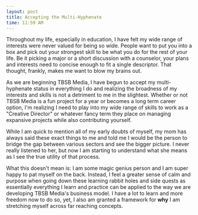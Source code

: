 ```yaml
---
layout: post
title: Accepting the Multi-Hyphenate
time: 11:59 AM 
---
```


Throughout my life, especially in education, I have felt my wide range of interests were never valued for being so wide. People want to put you into a box and pick out your strongest skill to be what you do for the rest of your life. Be it picking a major or a short discussion with a counselor, your plans and interests need to concise enough to fit a single descriptor. That thought, frankly, makes me want to blow my brains out. <br>  

As we are beginning TBSB Media, I have begun to accept my multi-hyphenate status in everything I do and realizing the broadness of my interests and skills is not a detriment to me in the slightest. Whether or not TBSB Media is a fun project for a year or becomes a long term career option, I'm realizing I need to play into my wide range of skills to work as a "Creative Director" or whatever fancy term they place on managing expansive projects while also contributing yourself. <br>  

While I am quick to mention all of my early doubts of myself, my mom has always said these exact things to me and told me I would be the person to bridge the gap between various sectors and see the bigger picture. I never really listened to her, but now I am starting to understand what she means as I see the true utility of that process. <br>  

What this doesn't mean is: I am some magic genius person and I am super happy to pat myself on the back. Instead, I feel a greater sense of calm and purpose when going down these learning rabbit holes and side quests as essentially everything I learn and practice can be applied to the way we are developing TBSB Media's business model. I have a lot to learn and more freedom now to do so, yet, I also am granted a framework for <strong>why</strong> I am stretching myself across far reaching concepts. 

